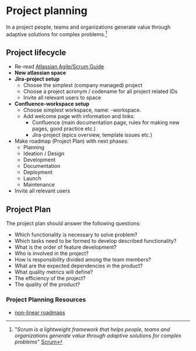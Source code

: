 # Project planning

In a project people, teams and organizations generate value through
adaptive solutions for complex problems.[^1]

## Project lifecycle

* Re-read [Atlassian Agile/Scrum Guide](https://www.atlassian.com/agile/scrum)
* **New atlassian space**
* **Jira-project setup**
  * Choose the simplest (company managed) project
  * Choose a project acronym / codename for all project related IDs
  * Invite all relevant users to space
* **Confluence-workspace setup**
  * Choose simplest workspace, name: _<jira-name>_-workspace.
  * Add welcome page with information and links:
    * Confluence (main documentation page, rules for making new pages, good practice etc.)
    * Jira-project (epics overview, template issues etc.)
* Make roadmap (Project Plan) with next phases:
  * Planning
  * Ideation / Design
  * Development
  * Documentation
  * Deployment
  * Launch
  * Maintenance
* Invite all relevant users

## Project Plan

The project plan should answer the following questions:

* Which functionality is necessary to solve problem?
* Which tasks need to be formed to develop described functionality?
* What is the order of feature development?
* Who is involved in the project?
* How is responsibility divided among the team members?
* What are the expected dependencies in the product?
* What quality metrics will define?
* The efficiency of the project?
* The quality of the product?

### Project Planning Resources
* [non-linear roadmaps](https://productcrunch.substack.com/p/escaping-the-roadmap-trap)


[^1]: "_Scrum is a lightweight framework that helps people, teams and organizations generate value through
  adaptive solutions for complex problems_" [Scrum](https://scrumguides.org/docs/scrumguide/v2020/2020-Scrum-Guide-US.pdf)
